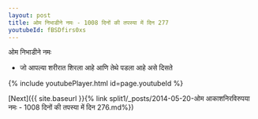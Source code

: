 ```yaml
---
layout: post
title: ओम निभाडीने नमः - 1008 दिनों की तपस्या में दिन 277
youtubeId: fBSDfirs0xs
---
```

 
 
 ओम निभाडीने नमः  
 
 -  जो आपल्या शरीरात शिरला आहे आणि तेथे पडला आहे असे दिसते 
 
  
 
  
 
 
 
 
 
 


{% include youtubePlayer.html id=page.youtubeId %}
 
[Next]({{ site.baseurl }}{% link  split1/_posts/2014-05-20-ओम आकाशनिरविरुपया नमः - 1008 दिनों की तपस्या में दिन 276.md%})
 
